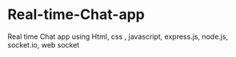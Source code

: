 # Real-time-Chat-app
Real time Chat app using Html, css , javascript, express.js, node.js, socket.io, web socket
